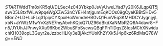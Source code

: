 $START$WddTm8xKR5qU/DLSec4z043Ybkp0JsVyUweLYad7y20K6JLqpQT5jsw/05L8txfWLw9pqeWgXZw53nCYEH4ntjgumEqKCOs09gCyeKBBt5HDv5BBmZ+LD+LcFLq31pipCYXpxiHoWnmdeHBGvQ1FunVEq3KMHDCYJygnjyjLxbN+aYiWzM1wYvXzNE7myAbvhKQjxQ7UZ96dBkdXaNMbRZQ8A4davr8+Fn5/JYUhJJPnwyXXu96Kbd2WbuSFpSycwsQBgFPhTiDgsZ8IqsMChXNwiduchKH039opL3Guyr2eJzzbcHLKy3eBjAkcYUoKh2YXk5J4p6kz6RdMsQ78Wg==$END$